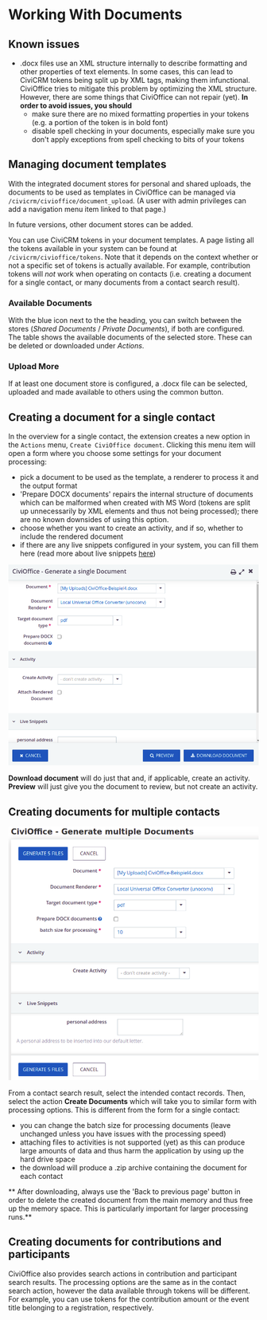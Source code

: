 # Working With Documents

## Known issues

+ .docx files use an XML structure internally to describe formatting and other
  properties of text elements. In some cases, this can lead to CiviCRM tokens
  being split up by XML tags, making them infunctional. CiviOffice tries to
  mitigate this problem by optimizing the XML structure. However, there are some
  things that CiviOffice can not repair (yet). **In order to avoid issues, you
  should**
    + make sure there are no mixed formatting properties in your tokens (e.g. a
      portion of the token is in bold font)
    + disable spell checking in your documents, especially make sure you don't
      apply exceptions from spell checking to bits of your tokens

## Managing document templates

With the integrated document stores for personal and shared uploads, the
documents to be used as templates in CiviOffice can be managed via
`/civicrm/civioffice/document_upload`. (A user with admin privileges can add a
navigation menu item linked to that page.)

In future versions, other document stores can be added.

You can use CiviCRM tokens in your document templates. A page listing all the tokens available in your system can be found at `/civicrm/civioffice/tokens`. Note that it depends on the context whether or not a specific set of tokens is actually available. For example, contribution tokens will *not* work when operating on contacts (i.e. creating a document for a single contact, or many documents from a contact search result).

### Available Documents

With the blue icon next to the the heading, you can switch between the stores
(*Shared Documents* / *Private Documents*), if both are configured. The table
shows the available documents of the selected store. These can be deleted or
downloaded under *Actions*.

### Upload More

If at least one document store is configured, a .docx file can be selected,
uploaded and made available to others using the common button.

## Creating a document for a single contact

In the overview for a single contact, the extension creates a new option in
the `Actions` menu, `Create CiviOffice document`. Clicking this menu item will open a form where you choose some settings for your document processing:

- pick a document to be used as the template, a renderer to process it and the output format
- 'Prepare DOCX documents' repairs the internal structure of documents which can be malformed when created with MS Word (tokens are split up unnecessarily by XML elements and thus not being processed); there are no known downsides of using this option.
- choose whether you want to create an activity, and if so, whether to include the rendered document
- if there are any live snippets configured in your system, you can fill them here (read more about live snippets [here](/inserting-content-with-live-snippets/))

![CiviOffice generate single document](img/civioffice-generate-single-document.png "CiviOffice generate documents")

**Download document** will do just that and, if applicable, create an activity. **Preview** will just give you the document to review, but not create an activity.

## Creating documents for multiple contacts

![CiviOffice generate documents](img/civioffice-generate-documents.png "CiviOffice generate documents")

From a contact search result, select the intended contact records. Then, select
the action **Create Documents** which will take you to similar form with processing options. This is different from the form for a single contact: 

- you can change the batch size for processing documents (leave unchanged unless you have issues with the processing speed)
- attaching files to activities is not supported (yet) as this can produce large amounts of data and thus harm the application by using up the hard drive space
- the download will produce a .zip archive containing the document for each contact

** After downloading, always use the 'Back to previous page' button in order to delete the created document from the main memory and thus free up the memory space. This is particularly important for larger processing runs.**

## Creating documents for contributions and participants

CiviOffice also provides search actions in contribution and participant search results. The processing options are the same as in the contact search action, however the data available through tokens will be different. For example, you can use tokens for the contribution amount or the event title belonging to a registration, respectively.


